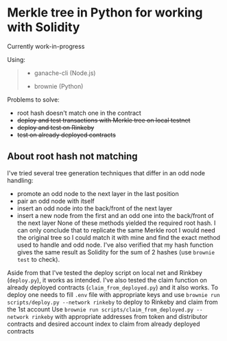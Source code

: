 # Merkle tree in Python for working with Solidity

Currently work-in-progress

Using:
> - ganache-cli (Node.js)
> 
> - brownie (Python)

Problems to solve:
- root hash doesn't match one in the contract
- ~~deploy and test transactions with Merkle tree on local testnet~~
- ~~deploy and test on Rinkeby~~
- ~~test on already deployed contracts~~

## About root hash not matching
I've tried several tree generation techniques that differ in an odd node handling:
 - promote an odd node to the next layer in the last position
 - pair an odd node with itself
 - insert an odd node into the back/front of the next layer
 - insert a new node from the first and an odd one into the back/front of the next layer
 None of these methods yielded the required root hash. I can only conclude that to replicate the same Merkle root I would need the original tree so I could match it with mine and find the exact method used to handle and odd node. I've also verified that my hash function gives the same result as Solidity for the sum of 2 hashes (use `brownie test` to check). 
 
 Aside from that I've tested the deploy script on local net and Rinkbey (`deploy.py`), it works as intended. I've also tested the claim function on already deployed contracts (`claim_from_deployed.py`) and it also works.
 To deploy one needs to fill `.env` file with appropriate keys and use 
 `brownie run scripts/deploy.py --network rinkeby`
 to deploy to Rinkeby and claim from the 1st account
 Use `brownie run scripts/claim_from_deployed.py --network rinkeby` with appropriate addresses from token and distributor contracts and desired account index to claim from already deployed contracts
